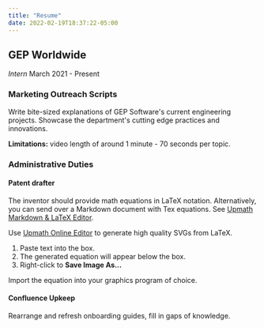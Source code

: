 ```yaml
---
title: "Resume"
date: 2022-02-19T18:37:22-05:00
---
```


## GEP Worldwide

*Intern* March 2021 - Present

### Marketing Outreach Scripts

Write bite-sized explanations of GEP Software's current engineering projects. Showcase the department's cutting edge practices and innovations.

**Limitations:** video length of around 1 minute - 70 seconds per topic.

### Administrative Duties

#### Patent drafter

The inventor should provide math equations in LaTeX notation. Alternatively, you can send over a Markdown document with Tex equations. See [Upmath Markdown & LaTeX Editor](https://upmath.me/).

Use [Upmath Online Editor](https://i.upmath.me/) to generate high quality SVGs from LaTeX.

1. Paste text into the box.
2. The generated equation will appear below the box.
3. Right-click to **Save Image As...**

Import the equation into your graphics program of choice.

#### Confluence Upkeep

Rearrange and refresh onboarding guides, fill in gaps of knowledge.